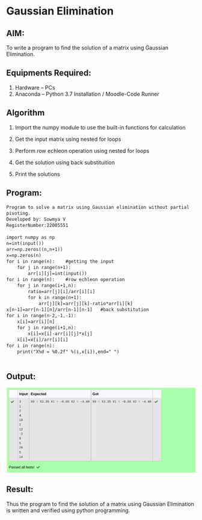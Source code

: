 # Gaussian Elimination

## AIM:
To write a program to find the solution of a matrix using Gaussian Elimination.

## Equipments Required:
1. Hardware – PCs
2. Anaconda – Python 3.7 Installation / Moodle-Code Runner

## Algorithm
1. Import the numpy module to use the built-in functions for calculation

2. Get the input matrix using nested for loops

3. Perform row echleon operation using nested for loops

4. Get the solution using back substituition

5. Print the solutions

## Program:
```
Program to solve a matrix using Gaussian elimination without partial pivoting.
Developed by: Sowmya V
RegisterNumber:22005551 

import numpy as np
n=int(input())
arr=np.zeros((n,n+1))
x=np.zeros(n)
for i in range(n):    #getting the input
    for j in range(n+1):
        arr[i][j]=int(input())
for i in range(n):    #row echleon operation
    for j in range(i+1,n):
        ratio=arr[j][i]/arr[i][i]
        for k in range(n+1):
            arr[j][k]=arr[j][k]-ratio*arr[i][k]
x[n-1]=arr[n-1][n]/arr[n-1][n-1]   #back substitution
for i in range(n-2,-1,-1):
    x[i]=arr[i][n]
    for j in range(i+1,n):
        x[i]=x[i]-arr[i][j]*x[j]
    x[i]=x[i]/arr[i][i]
for i in range(n):
    print("X%d = %0.2f" %(i,x[i]),end=" ")
    
```

## Output:
![gaussian elimination](/res.png)


## Result:
Thus the program to find the solution of a matrix using Gaussian Elimination is written and verified using python programming.

